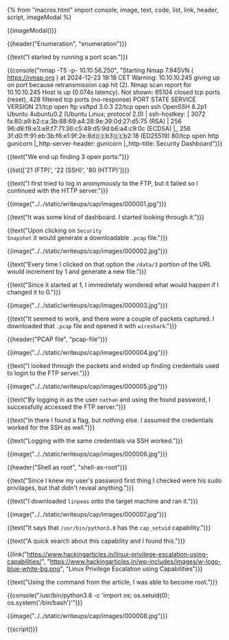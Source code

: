 {% from "macros.html" import console, image, text, code, list, link, header, script, imageModal %}

{{imageModal()}}

{{header("Enumeration", "enumeration")}}

{{text("I started by running a port scan.")}}

{{console("nmap -T5 -p- 10.10.56.250", "Starting Nmap 7.94SVN ( https://nmap.org ) at 2024-12-23 19:18 CET
Warning: 10.10.10.245 giving up on port because retransmission cap hit (2).
Nmap scan report for 10.10.10.245
Host is up (0.074s latency).
Not shown: 65104 closed tcp ports (reset), 428 filtered tcp ports (no-response)
PORT   STATE SERVICE VERSION
21/tcp open  ftp     vsftpd 3.0.3
22/tcp open  ssh     OpenSSH 8.2p1 Ubuntu 4ubuntu0.2 (Ubuntu Linux; protocol 2.0)
| ssh-hostkey: 
|   3072 fa:80:a9:b2:ca:3b:88:69:a4:28:9e:39:0d:27:d5:75 (RSA)
|   256 96:d8:f8:e3:e8:f7:71:36:c5:49:d5:9d:b6:a4:c9:0c (ECDSA)
|_  256 3f:d0:ff:91:eb:3b:f6:e1:9f:2e:8d:de:b3:de:b2:18 (ED25519)
80/tcp open  http    gunicorn
|_http-server-header: gunicorn
|_http-title: Security Dashboard")}}

{{text("We end up finding 3 open ports:")}}

{{list(['21 (FTP)', '22 (SSH)', '80 (HTTP)'])}}

{{text("I first tried to log in anonymously to the FTP, but it failed so I continued with the HTTP server.")}}

{{image("../../static/writeups/cap/images/000001.jpg")}}

{{text("It was some kind of dashboard. I started looking through it.")}}

{{text("Upon clicking on <code class='bg-gray-300 rounded-md px-1 dark:bg-neutral-700'>Security Snapshot</code> it would generate a downloadable <code class='bg-gray-300 rounded-md px-1 dark:bg-neutral-700'>.pcap</code> file.")}}

{{image("../../static/writeups/cap/images/000002.jpg")}}

{{text("Every time I clicked on that option the <code class='bg-gray-300 rounded-md px-1 dark:bg-neutral-700'>/data/3</code> portion of the URL would increment by 1 and generate a new file.")}}

{{text("Since it started at 1, I immedietaly wondered what would happen if I changed it to 0.")}}

{{image("../../static/writeups/cap/images/000003.jpg")}}

{{text("It seemed to work, and there were a couple of packets captured. I downloaded that <code class='bg-gray-300 rounded-md px-1 dark:bg-neutral-700'>.pcap</code> file and opened it with <code class='bg-gray-300 rounded-md px-1 dark:bg-neutral-700'>wireshark</code>.")}}

{{header("PCAP file", "pcap-file")}}

{{image("../../static/writeups/cap/images/000004.jpg")}}

{{text("I looked through the packets and ended up finding credentials used to login to the FTP server.")}}

{{image("../../static/writeups/cap/images/000005.jpg")}}

{{text("By logging in as the user <code class='bg-gray-300 rounded-md px-1 dark:bg-neutral-700'>nathan</code> and using the found password, I successfully accessed the FTP server.")}}

{{text("In there I found a flag, but nothing else. I assumed the credentials worked for the SSH as well.")}}

{{text("Logging with the same credentials via SSH worked.")}}

{{image("../../static/writeups/cap/images/000006.jpg")}}

{{header("Shell as root", "shell-as-root")}}

{{text("Since I knew my user's password first thing I checked were his sudo privilages, but that didn't reveal anything.")}}

{{text("I downloaded <code class='bg-gray-300 rounded-md px-1 dark:bg-neutral-700'>linpeas</code> onto the target machine and ran it.")}}

{{image("../../static/writeups/cap/images/000007.jpg")}}

{{text("It says that <code class='bg-gray-300 rounded-md px-1 dark:bg-neutral-700'>/usr/bin/python3.8</code> has the <code class='bg-gray-300 rounded-md px-1 dark:bg-neutral-700'>cap_setuid</code> capability.")}}

{{text("A quick search about this capability and I found this.")}}

{{link("https://www.hackingarticles.in/linux-privilege-escalation-using-capabilities/", "https://www.hackingarticles.in/wp-includes/images/w-logo-blue-white-bg.png", "Linux Privilege Escalation using Capabilities")}}

{{text("Using the command from the article, I was able to become root.")}}

{{console("/usr/bin/python3.8 -c 'import os; os.setuid(0); os.system('/bin/bash')'")}}

{{image("../../static/writeups/cap/images/000008.jpg")}}

{{script()}}

